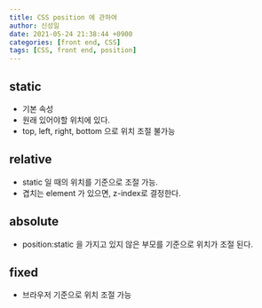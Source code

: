 ```yaml
---
title: CSS position 에 관하여
author: 신성일
date: 2021-05-24 21:38:44 +0900
categories: [front end, CSS]
tags: [CSS, front end, position]
---
```


## static

- 기본 속성
- 원래 있어야할 위치에 있다.
- top, left, right, bottom 으로 위치 조절 불가능

## relative

- static 일 때의 위치를 기준으로 조절 가능.
- 겹치는 element 가 있으면, z-index로 결정한다.

## absolute

- position:static 을 가지고 있지 않은 부모를 기준으로 위치가 조절 된다.

## fixed

- 브라우저 기준으로 위치 조절 가능

